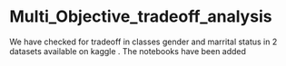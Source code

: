 # Multi_Objective_tradeoff_analysis
We have checked for tradeoff in classes gender and marrital status in 2 datasets available on kaggle . The notebooks have been added
